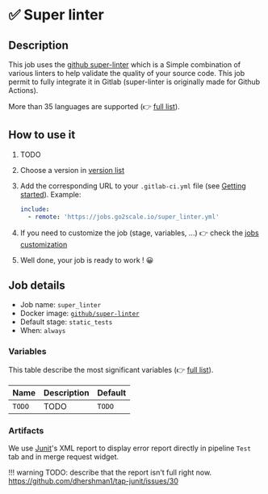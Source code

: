 # ✅ Super linter

## Description

This job uses the [github super-linter](https://github.com/github/super-linter)
which is a Simple combination of various linters to help validate the quality
of your source code. This job permit to fully integrate it in Gitlab
(super-linter is originally made for Github Actions).

More than 35 languages are supported (👉 [full
list](https://github.com/github/super-linter#supported-linters)).

## How to use it

1. TODO
2. Choose a version in [version list](#versions)
3. Add the corresponding URL to your `.gitlab-ci.yml` file (see [Getting
   started](/getting-started)). Example:

    ```yaml
    include:
      - remote: 'https://jobs.go2scale.io/super_linter.yml'
    ```

4. If you need to customize the job (stage, variables, ...) 👉 check the [jobs
   customization](/getting-started/#jobs-customization)

5. Well done, your job is ready to work ! 😀

## Job details

* Job name: `super_linter`
* Docker image:
[`github/super-linter`](https://hub.docker.com/r/github/super-linter)
* Default stage: `static_tests`
* When: `always`

### Variables

This table describe the most significant variables (👉 [full
list](https://github.com/github/super-linter#environment-variables)).

| Name | Description | Default |
| ---- | ----------- | ------- |
| `TODO` | TODO | `TODO` |

### Artifacts

We use [Junit](https://junit.org/junit5/)'s XML report to display error report
directly in pipeline `Test` tab and in merge request widget.

!!! warning
    TODO: describe that the report isn't full right now. https://github.com/dhershman1/tap-junit/issues/30
